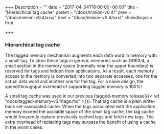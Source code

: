 +++
Description = ""
date = "2017-04-04T16:00:00+00:00"
title = "Hierarchical tag cache"
parent = "/docs/minion-v0.4/"
prev = "/docs/minion-v0.4/xxx/"
next = "/docs/minion-v0.4/xxx/"
showdisqus = true

+++

### Hierarchical tag cache

The tagged memory mechanism augments each data word in memory with a small tag.
To store these tags in generic memories such as DDR3/4,
a small section in the memory space (normally near the upper boundary)
is reserved for tags and hidden from applications.
As a result, each memory access to the memory is converted into two separate accesses,
one for the actual data word and another one for the tag.
For a naive design, the speed/throughput overhead of supporting tagged memory is 100%!

A small tag cache was used in our previous [tagged-memory release]{{< ref "docs/tagged-memory-v0.1/tags.md" >}}).
That tag cache is a plain write-back set-associated cache.
When the tags associated with the application memory exceed the available space of the small tag cache,
the tag cache would frequently replace previously cached tags and fetch new tags.
The extra overhead of replacing tags may surpass the benefit of using a cache in the worst cases.
